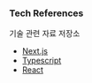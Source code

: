 ### Tech References

기술 관련 자료 저장소

- [Next.js](nextjs/README.md)
- [Typescript](typescript/README.md)
- [React](react/README.md)
